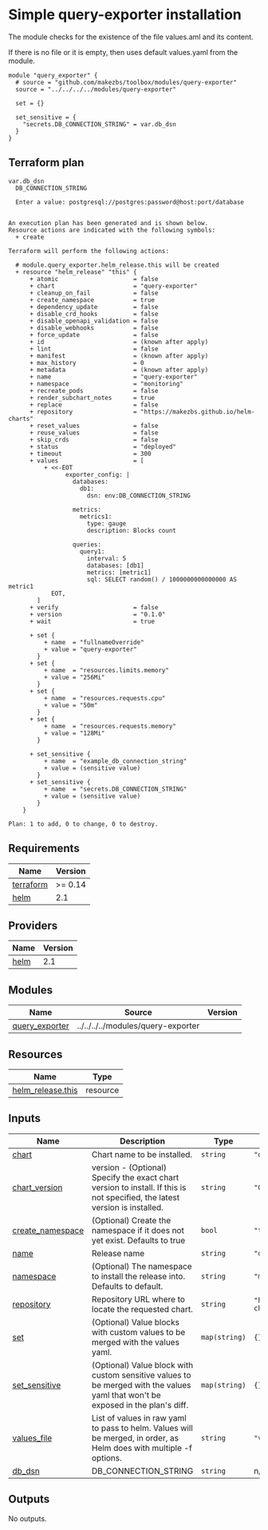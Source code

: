 # Simple query-exporter installation

The module checks for the existence of the file values.aml and its content.

If there is no file or it is empty, then uses default values.yaml from the module.

```
module "query_exporter" {
  # source = "github.com/makezbs/toolbox/modules/query-exporter"
  source = "../../../../modules/query-exporter"

  set = {}

  set_sensitive = {
    "secrets.DB_CONNECTION_STRING" = var.db_dsn
  }
}
```

## Terraform plan

```
var.db_dsn
  DB_CONNECTION_STRING

  Enter a value: postgresql://postgres:password@host:port/database


An execution plan has been generated and is shown below.
Resource actions are indicated with the following symbols:
  + create

Terraform will perform the following actions:

  # module.query_exporter.helm_release.this will be created
  + resource "helm_release" "this" {
      + atomic                     = false
      + chart                      = "query-exporter"
      + cleanup_on_fail            = false
      + create_namespace           = true
      + dependency_update          = false
      + disable_crd_hooks          = false
      + disable_openapi_validation = false
      + disable_webhooks           = false
      + force_update               = false
      + id                         = (known after apply)
      + lint                       = false
      + manifest                   = (known after apply)
      + max_history                = 0
      + metadata                   = (known after apply)
      + name                       = "query-exporter"
      + namespace                  = "monitoring"
      + recreate_pods              = false
      + render_subchart_notes      = true
      + replace                    = false
      + repository                 = "https://makezbs.github.io/helm-charts"
      + reset_values               = false
      + reuse_values               = false
      + skip_crds                  = false
      + status                     = "deployed"
      + timeout                    = 300
      + values                     = [
          + <<-EOT
                exporter_config: |
                  databases:
                    db1:
                      dsn: env:DB_CONNECTION_STRING
                
                  metrics:
                    metrics1:
                      type: gauge
                      description: Blocks count
                
                  queries:
                    query1:
                      interval: 5
                      databases: [db1]
                      metrics: [metric1]
                      sql: SELECT random() / 1000000000000000 AS metric1
            EOT,
        ]
      + verify                     = false
      + version                    = "0.1.0"
      + wait                       = true

      + set {
          + name  = "fullnameOverride"
          + value = "query-exporter"
        }
      + set {
          + name  = "resources.limits.memory"
          + value = "256Mi"
        }
      + set {
          + name  = "resources.requests.cpu"
          + value = "50m"
        }
      + set {
          + name  = "resources.requests.memory"
          + value = "128Mi"
        }

      + set_sensitive {
          + name  = "example_db_connection_string"
          + value = (sensitive value)
        }
      + set_sensitive {
          + name  = "secrets.DB_CONNECTION_STRING"
          + value = (sensitive value)
        }
    }

Plan: 1 to add, 0 to change, 0 to destroy.
```

## Requirements

| Name | Version |
|------|---------|
| <a name="requirement_terraform"></a> [terraform](#requirement\_terraform) | >= 0.14 |
| <a name="requirement_helm"></a> [helm](#requirement\_helm) | 2.1 |

## Providers

| Name | Version |
|------|---------|
| <a name="provider_helm"></a> [helm](#provider\_helm) | 2.1 |

## Modules

| Name | Source | Version |
|------|--------|---------|
| <a name="module_query_exporter"></a> [query\_exporter](#module\_query\_exporter) | ../../../../modules/query-exporter |  |

## Resources

| Name | Type |
|------|------|
| [helm_release.this](https://registry.terraform.io/providers/hashicorp/helm/2.1/docs/resources/release) | resource |

## Inputs

| Name | Description | Type | Default | Required |
|------|-------------|------|---------|:--------:|
| <a name="input_chart"></a> [chart](#input\_chart) | Chart name to be installed. | `string` | `"query-exporter"` | no |
| <a name="input_chart_version"></a> [chart\_version](#input\_chart\_version) | version - (Optional) Specify the exact chart version to install. If this is not specified, the latest version is installed. | `string` | `"0.1.0"` | no |
| <a name="input_create_namespace"></a> [create\_namespace](#input\_create\_namespace) | (Optional) Create the namespace if it does not yet exist. Defaults to true | `bool` | `"true"` | no |
| <a name="input_name"></a> [name](#input\_name) | Release name | `string` | `"query-exporter"` | no |
| <a name="input_namespace"></a> [namespace](#input\_namespace) | (Optional) The namespace to install the release into. Defaults to default. | `string` | `"monitoring"` | no |
| <a name="input_repository"></a> [repository](#input\_repository) | Repository URL where to locate the requested chart. | `string` | `"https://makezbs.github.io/helm-charts"` | no |
| <a name="input_set"></a> [set](#input\_set) | (Optional) Value blocks with custom values to be merged with the values yaml. | `map(string)` | `{}` | no |
| <a name="input_set_sensitive"></a> [set\_sensitive](#input\_set\_sensitive) | (Optional) Value block with custom sensitive values to be merged with the values yaml that won't be exposed in the plan's diff. | `map(string)` | `{}` | no |
| <a name="input_values_file"></a> [values\_file](#input\_values\_file) | List of values in raw yaml to pass to helm. Values will be merged, in order, as Helm does with multiple -f options. | `string` | `"values.yaml"` | no |
| <a name="input_db_dsn"></a> [db\_dsn](#input\_db\_dsn) | DB\_CONNECTION\_STRING | `string` | n/a | yes |

## Outputs

No outputs.
